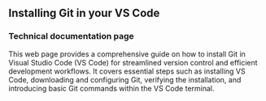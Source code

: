 ## Installing Git in your VS Code

### Technical documentation page

This web page provides a comprehensive guide on how to install Git in Visual Studio Code (VS Code) for streamlined version control and efficient development workflows. It covers essential steps such as installing VS Code, downloading and configuring Git, verifying the installation, and introducing basic Git commands within the VS Code terminal.